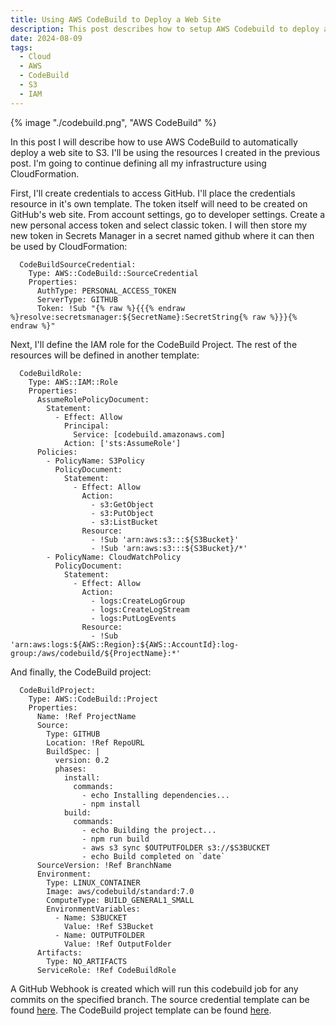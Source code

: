 ```yaml
---
title: Using AWS CodeBuild to Deploy a Web Site
description: This post describes how to setup AWS Codebuild to deploy a basic web site.
date: 2024-08-09
tags:
  - Cloud
  - AWS
  - CodeBuild
  - S3
  - IAM
---
```

{% image "./codebuild.png", "AWS CodeBuild" %}

In this post I will describe how to use AWS CodeBuild to automatically deploy a web site to S3. I'll be using the resources I created in the previous post. I'm going to continue defining all my infrastructure using CloudFormation.

First, I'll create credentials to access GitHub. I'll place the credentials resource in it's own template. The token itself will need to be created on GitHub's web site. From account settings, go to developer settings. Create a new personal access token and select classic token. I will then store my new token in Secrets Manager in a secret named github where it can then be used by CloudFormation:

```
  CodeBuildSourceCredential:
    Type: AWS::CodeBuild::SourceCredential
    Properties:
      AuthType: PERSONAL_ACCESS_TOKEN
      ServerType: GITHUB
      Token: !Sub "{% raw %}{{{% endraw %}resolve:secretsmanager:${SecretName}:SecretString{% raw %}}}{% endraw %}"
```

Next, I'll define the IAM role for the CodeBuild Project. The rest of the resources will be defined in another template:

```
  CodeBuildRole:
    Type: AWS::IAM::Role
    Properties:
      AssumeRolePolicyDocument:
        Statement:
          - Effect: Allow
            Principal:
              Service: [codebuild.amazonaws.com]
            Action: ['sts:AssumeRole']
      Policies:
        - PolicyName: S3Policy
          PolicyDocument:
            Statement:
              - Effect: Allow
                Action:
                  - s3:GetObject
                  - s3:PutObject
                  - s3:ListBucket
                Resource:
                  - !Sub 'arn:aws:s3:::${S3Bucket}'
                  - !Sub 'arn:aws:s3:::${S3Bucket}/*'
        - PolicyName: CloudWatchPolicy
          PolicyDocument:
            Statement:
              - Effect: Allow
                Action:
                  - logs:CreateLogGroup
                  - logs:CreateLogStream
                  - logs:PutLogEvents
                Resource:
                  - !Sub 'arn:aws:logs:${AWS::Region}:${AWS::AccountId}:log-group:/aws/codebuild/${ProjectName}:*'
```

And finally, the CodeBuild project:

```
  CodeBuildProject:
    Type: AWS::CodeBuild::Project
    Properties:
      Name: !Ref ProjectName
      Source:
        Type: GITHUB
        Location: !Ref RepoURL
        BuildSpec: |
          version: 0.2
          phases:
            install:
              commands:
                - echo Installing dependencies...
                - npm install
            build:
              commands:
                - echo Building the project...
                - npm run build
                - aws s3 sync $OUTPUTFOLDER s3://$S3BUCKET
                - echo Build completed on `date`
      SourceVersion: !Ref BranchName
      Environment:
        Type: LINUX_CONTAINER
        Image: aws/codebuild/standard:7.0
        ComputeType: BUILD_GENERAL1_SMALL
        EnvironmentVariables:
          - Name: S3BUCKET
            Value: !Ref S3Bucket
          - Name: OUTPUTFOLDER
            Value: !Ref OutputFolder
      Artifacts:
        Type: NO_ARTIFACTS
      ServiceRole: !Ref CodeBuildRole
```

A GitHub Webhook is created which will run this codebuild job for any commits on the specified branch. The source credential template can be found <a href="/content/creds.yaml">here</a>. The CodeBuild project template can be found <a href="/content/codebuild.yaml">here</a>.